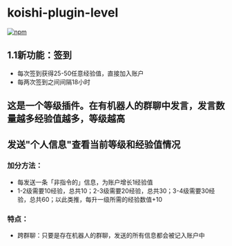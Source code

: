 # koishi-plugin-level

[![npm](https://img.shields.io/npm/v/koishi-plugin-level?style=flat-square)](https://www.npmjs.com/package/koishi-plugin-level)

## 1.1新功能：签到
 - 每次签到获得25-50任意经验值，直接加入账户
 - 每两次签到之间间隔18小时

## 这是一个等级插件。在有机器人的群聊中发言，发言数量越多经验值越多，等级越高
## 发送"个人信息"查看当前等级和经验值情况
### 加分方法：
 - 每发送一条「非指令的」信息，为账户增长1经验值
 - 1-2级需要10经验，总共10；2-3级需要20经验，总共30；3-4级需要30经验，总共60；以此类推，每升一级所需的经验数值+10
### 特点：
 - 跨群聊：只要是存在机器人的群聊，发送的所有信息都会被记入账户中 
